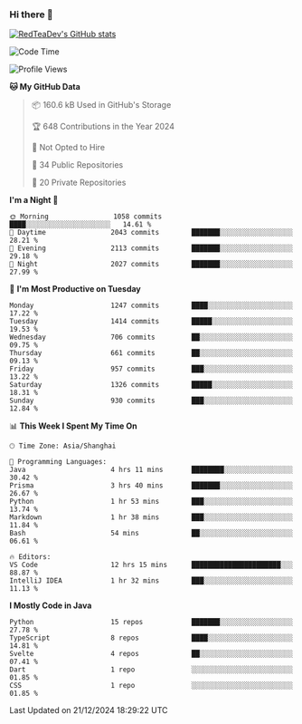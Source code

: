 ### Hi there 👋

<!--
**RedTeaDev/RedTeaDev** is a ✨ _special_ ✨ repository because its `README.md` (this file) appears on your GitHub profile.

Here are some ideas to get you started:

- 🔭 I’m currently working on ...
- 🌱 I’m currently learning ...
- 👯 I’m looking to collaborate on ...
- 🤔 I’m looking for help with ...
- 💬 Ask me about ...
- 📫 How to reach me: ...
- 😄 Pronouns: ...
- ⚡ Fun fact: ...
-->

<!--
[![wakatime](https://wakatime.com/badge/user/6b101ed0-04c0-4490-9283-eb61f2efff96.svg)](https://wakatime.com/@6b101ed0-04c0-4490-9283-eb61f2efff96)
!-->

[![RedTeaDev's GitHub stats](https://github-readme-stats.vercel.app/api?username=RedTeaDev\&include_all_commits=true)](https://github.com/anuraghazra/github-readme-stats)
<!--
[![willianrod's wakatime stats](https://github-readme-stats.vercel.app/api/wakatime?username=RedTeaDev)](https://github.com/anuraghazra/github-readme-stats)
!-->
<!--START_SECTION:waka-->
![Code Time](http://img.shields.io/badge/Code%20Time-2%2C820%20hrs%2054%20mins-blue)

![Profile Views](http://img.shields.io/badge/Profile%20Views-0-blue)

**🐱 My GitHub Data** 

> 📦 160.6 kB Used in GitHub's Storage 
 > 
> 🏆 648 Contributions in the Year 2024
 > 
> 🚫 Not Opted to Hire
 > 
> 📜 34 Public Repositories 
 > 
> 🔑 20 Private Repositories 
 > 
**I'm a Night 🦉** 

```text
🌞 Morning                1058 commits        ████░░░░░░░░░░░░░░░░░░░░░   14.61 % 
🌆 Daytime                2043 commits        ███████░░░░░░░░░░░░░░░░░░   28.21 % 
🌃 Evening                2113 commits        ███████░░░░░░░░░░░░░░░░░░   29.18 % 
🌙 Night                  2027 commits        ███████░░░░░░░░░░░░░░░░░░   27.99 % 
```
📅 **I'm Most Productive on Tuesday** 

```text
Monday                   1247 commits        ████░░░░░░░░░░░░░░░░░░░░░   17.22 % 
Tuesday                  1414 commits        █████░░░░░░░░░░░░░░░░░░░░   19.53 % 
Wednesday                706 commits         ██░░░░░░░░░░░░░░░░░░░░░░░   09.75 % 
Thursday                 661 commits         ██░░░░░░░░░░░░░░░░░░░░░░░   09.13 % 
Friday                   957 commits         ███░░░░░░░░░░░░░░░░░░░░░░   13.22 % 
Saturday                 1326 commits        █████░░░░░░░░░░░░░░░░░░░░   18.31 % 
Sunday                   930 commits         ███░░░░░░░░░░░░░░░░░░░░░░   12.84 % 
```


📊 **This Week I Spent My Time On** 

```text
🕑︎ Time Zone: Asia/Shanghai

💬 Programming Languages: 
Java                     4 hrs 11 mins       ████████░░░░░░░░░░░░░░░░░   30.42 % 
Prisma                   3 hrs 40 mins       ███████░░░░░░░░░░░░░░░░░░   26.67 % 
Python                   1 hr 53 mins        ███░░░░░░░░░░░░░░░░░░░░░░   13.74 % 
Markdown                 1 hr 38 mins        ███░░░░░░░░░░░░░░░░░░░░░░   11.84 % 
Bash                     54 mins             ██░░░░░░░░░░░░░░░░░░░░░░░   06.61 % 

🔥 Editors: 
VS Code                  12 hrs 15 mins      ██████████████████████░░░   88.87 % 
IntelliJ IDEA            1 hr 32 mins        ███░░░░░░░░░░░░░░░░░░░░░░   11.13 % 
```

**I Mostly Code in Java** 

```text
Python                   15 repos            ███████░░░░░░░░░░░░░░░░░░   27.78 % 
TypeScript               8 repos             ████░░░░░░░░░░░░░░░░░░░░░   14.81 % 
Svelte                   4 repos             ██░░░░░░░░░░░░░░░░░░░░░░░   07.41 % 
Dart                     1 repo              ░░░░░░░░░░░░░░░░░░░░░░░░░   01.85 % 
CSS                      1 repo              ░░░░░░░░░░░░░░░░░░░░░░░░░   01.85 % 
```




 Last Updated on 21/12/2024 18:29:22 UTC
<!--END_SECTION:waka-->


